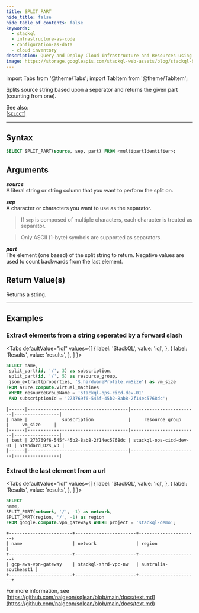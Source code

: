 ```yaml
---
title: SPLIT_PART
hide_title: false
hide_table_of_contents: false
keywords:
  - stackql
  - infrastructure-as-code
  - configuration-as-data
  - cloud inventory
description: Query and Deploy Cloud Infrastructure and Resources using SQL
image: https://storage.googleapis.com/stackql-web-assets/blog/stackql-blog-post-featured-image.png
---
```


import Tabs from '@theme/Tabs';
import TabItem from '@theme/TabItem';

Splits source string based upon a seperator and returns the given part (counting from one).  

See also:  
[[` SELECT `]](/docs/language-spec/select) 

* * * 

## Syntax

```sql
SELECT SPLIT_PART(source, sep, part) FROM <multipartIdentifier>;
```

## Arguments

__*source*__  
A literal string or string column that you want to perform the split on.

__*sep*__  
A character or characters you want to use as the separator.  

> If `sep` is composed of multiple characters, each character is treated as separator.  

> Only ASCII (1-byte) symbols are supported as separators.  

__*part*__  
The element (one based) of the split string to return.  Negative values are used to count backwards from the last element.  

## Return Value(s)
Returns a string.

* * *

## Examples

### Extract elements from a string seperated by a forward slash


<Tabs
  defaultValue="iql"
  values={[
    { label: 'StackQL', value: 'iql', },
    { label: 'Results', value: 'results', },
  ]
}>
<TabItem value="iql">

```sql
SELECT name,  
 split_part(id, '/', 3) as subscription,
 split_part(id, '/', 5) as resource_group,
 json_extract(properties, '$.hardwareProfile.vmSize') as vm_size
FROM azure.compute.virtual_machines 
 WHERE resourceGroupName = 'stackql-ops-cicd-dev-01' 
 AND subscriptionId = '273769f6-545f-45b2-8ab8-2f14ec5768dc';
```

</TabItem>
<TabItem value="results">

```
|------|--------------------------------------|-------------------------|-----------------|
| name |             subscription             |     resource_group      |     vm_size     |
|------|--------------------------------------|-------------------------|-----------------|
| test | 273769f6-545f-45b2-8ab8-2f14ec5768dc | stackql-ops-cicd-dev-01 | Standard_D2s_v3 |
|------|--------------------------------------|-------------------------|-----------------|
```

</TabItem>
</Tabs>

### Extract the last element from a url


<Tabs
  defaultValue="iql"
  values={[
    { label: 'StackQL', value: 'iql', },
    { label: 'Results', value: 'results', },
  ]
}>
<TabItem value="iql">

```sql
SELECT
name,
SPLIT_PART(network, '/', -1) as network,
SPLIT_PART(region, '/', -1) as region
FROM google.compute.vpn_gateways WHERE project = 'stackql-demo';
```

</TabItem>
<TabItem value="results">

```
+------------------------+-----------------------+----------------------+
| name                   | network               | region               |
+------------------------+-----------------------+----------------------+
| gcp-aws-vpn-gateway    | stackql-shrd-vpc-nw   | australia-southeast1 |
+------------------------+-----------------------+----------------------+
```

</TabItem>
</Tabs>

For more information, see [https://github.com/nalgeon/sqlean/blob/main/docs/text.md](https://github.com/nalgeon/sqlean/blob/main/docs/text.md)